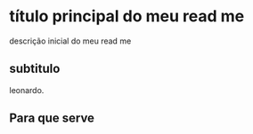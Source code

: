 #  título principal do meu read me

descrição inicial do meu read me 

## subtitulo 

leonardo.

## Para que serve

